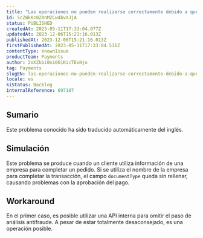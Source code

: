 ```yaml
---
title: "Las operaciones no pueden realizarse correctamente debido a que el campo documentType es nulo."
id: 5cZWkKc0ZXnMZCw4bvXJjA
status: PUBLISHED
createdAt: 2023-05-11T17:33:04.077Z
updatedAt: 2023-12-06T15:21:16.013Z
publishedAt: 2023-12-06T15:21:16.013Z
firstPublishedAt: 2023-05-11T17:33:04.511Z
contentType: knownIssue
productTeam: Payments
author: 2mXZkbi0oi061KicTExNjo
tag: Payments
slugEN: las-operaciones-no-pueden-realizarse-correctamente-debido-a-que-el-campo-documenttype-es-nulo
locale: es
kiStatus: Backlog
internalReference: 697107
---
```


## Sumario

<div class="alert alert-info">
  <p>Este problema conocido ha sido traducido automáticamente del inglés.</p>
</div>



## Simulación


Este problema se produce cuando un cliente utiliza información de una empresa para completar un pedido.
Si se utiliza el nombre de la empresa para completar la transacción, el campo `documentType` queda sin rellenar, causando problemas con la aprobación del pago.



## Workaround



En el primer caso, es posible utilizar una API interna para omitir el paso de análisis antifraude.
A pesar de estar totalmente desaconsejado, es una operación posible.

